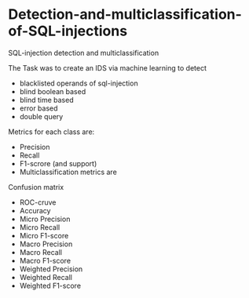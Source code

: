 # Detection-and-multiclassification-of-SQL-injections
SQL-injection detection and multiclassification

The Task was to create an IDS via machine learning to detect

* blacklisted operands of sql-injection
* blind boolean based
* blind time based
* error based
* double query

Metrics for each class are:

* Precision
* Recall
* F1-scrore (and support)
* Multiclassification metrics are

Confusion matrix
* ROC-cruve
* Accuracy
* Micro Precision
* Micro Recall
* Micro F1-score
* Macro Precision
* Macro Recall
* Macro F1-score
* Weighted Precision
* Weighted Recall
* Weighted F1-score
